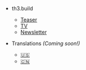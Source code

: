 <!-- _navbar.md -->

* th3.build

  * [Teaser](https://th3.build)
  * [TV](https://th3.build/tv)
  * [Newsletter](https://th3build.substack.com)

* Translations *(Coming soon!)*
  * [:us:](/)
  * [:cn:](/zh-cn/)